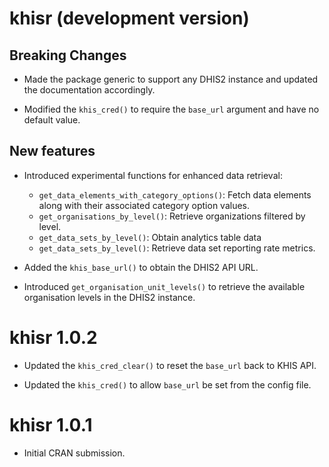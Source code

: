 # khisr (development version)

## Breaking Changes

* Made the package generic to support any DHIS2 instance and updated the documentation accordingly.

* Modified  the `khis_cred()` to require the `base_url` argument and have no default value.

## New features

* Introduced experimental functions for enhanced data retrieval:
    - `get_data_elements_with_category_options()`: Fetch data elements along with their associated category option values.
    - `get_organisations_by_level()`: Retrieve organizations filtered by level.
    - `get_data_sets_by_level()`: Obtain analytics table data
    - `get_data_sets_by_level()`: Retrieve data set reporting rate metrics.
    
* Added the `khis_base_url()` to obtain the DHIS2 API URL.

* Introduced `get_organisation_unit_levels()` to retrieve the available organisation levels in the DHIS2 instance.

# khisr 1.0.2

* Updated the `khis_cred_clear()` to reset the `base_url` back to KHIS API.

* Updated the `khis_cred()` to allow `base_url` be set from the config file.

# khisr 1.0.1

* Initial CRAN submission.
